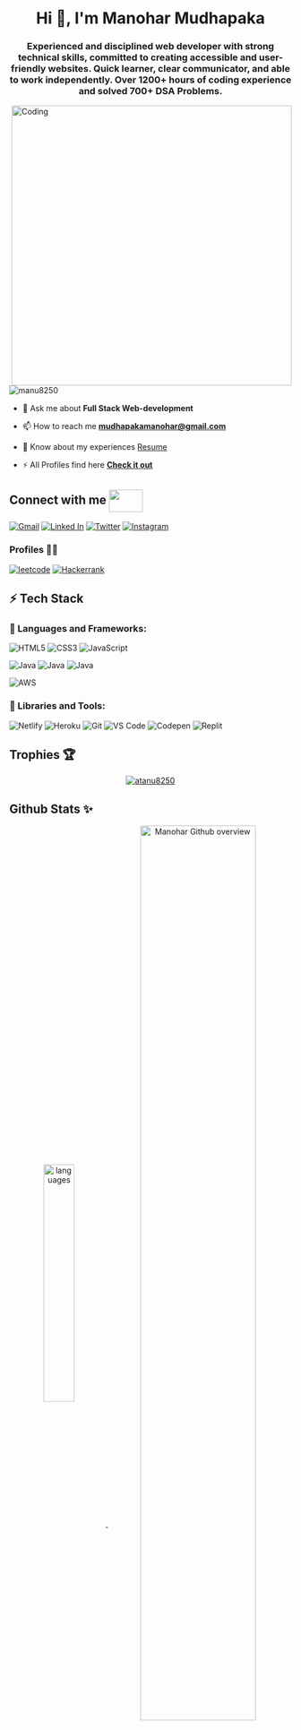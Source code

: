 <h1 align="center">Hi 👋, I'm Manohar Mudhapaka</h1>
<h3 align="center">Experienced and disciplined web developer with strong technical skills, committed to creating accessible and user-friendly websites. Quick learner, clear communicator, and able to work independently. Over 1200+ hours of coding experience and solved 700+ DSA Problems.</h3>

<img align="right" width="500px" src = "https://www.wingstechsolutions.com/wp-content/uploads/2022/03/full-stack-development.gif" alt = "Coding">


<p align="left"> <img src="https://komarev.com/ghpvc/?username=Manohar-1&label=Profile%20views&color=0e75b6&style=flat" alt="manu8250" /> </p>


- 💬 Ask me about **Full Stack Web-development** <img width="15" src="https://i.gifer.com/origin/b3/b34dc1592ae8556da933835c0d532738_w200.webp">

- 📫 How to reach me **mudhapakamanohar@gmail.com** <img width="15" src="https://i.gifer.com/origin/b3/b34dc1592ae8556da933835c0d532738_w200.webp">

- 📄 Know about my experiences [Resume](https://drive.google.com/file/d/1XqW2mxc9-fozirMbc6f25IAkx0pQVbc2/view?usp=drive_link)

- ⚡ All Profiles find here **[Check it out]()** 


## Connect with me <img src='https://raw.githubusercontent.com/rahulbanerjee26/githubProfileReadmeGenerator/main/gifs/handShake.gif' width="60px" height="40px" align="center"/>
[![Gmail](https://img.shields.io/badge/Gmail-D14836?style=for-the-badge&logo=gmail&logoColor=white)](mailto:mudhapakamanohar@gmail.com)
[![Linked In](https://img.shields.io/badge/LinkedIn-0077B5?style=for-the-badge&logo=linkedin&logoColor=white)](https://www.linkedin.com/in/manohar-mudhapaka-6bb22b206/)
[![Twitter](https://img.shields.io/badge/Twitter-1DA1F2?style=for-the-badge&logo=twitter&logoColor=white)](https://twitter.com/manohar9911)
[![Instagram](https://img.shields.io/badge/Instagram-E4405F?style=for-the-badge&logo=instagram&logoColor=white)](https://www.instagram.com/m_a_n_o_h_a_r_2702/)

### Profiles 👨‍🎓
[![leetcode](https://img.shields.io/badge/-LeetCode-FFA116?style=for-the-badge&logo=LeetCode&logoColor=black)](https://www.leetcode.com/mudhapakamanohar)
[![Hackerrank](https://img.shields.io/badge/-Hackerrank-2EC866?style=for-the-badge&logo=HackerRank&logoColor=white)](https://www.hackerrank.com/mudhapakamanohar)



## ⚡ Tech Stack

### 🚀 Languages and Frameworks:

![HTML5](https://img.shields.io/badge/html5-%23E34F26.svg?style=for-the-badge&logo=html5&logoColor=white)
![CSS3](https://img.shields.io/badge/css3-%231572B6.svg?style=for-the-badge&logo=css3&logoColor=white)
![JavaScript](https://img.shields.io/badge/javascript-%23323330.svg?style=for-the-badge&logo=javascript&logoColor=%23F7DF1E)

![Java](https://img.shields.io/badge/java-%23323330.svg?style=for-the-badge&logo=java&logoColor=%23F7DF1E)
![Java](https://img.shields.io/badge/java-%23323330.svg?style=for-the-badge&logo=java&logoColor=%23F7DF1E)
![Java](https://img.shields.io/badge/java-%23323330.svg?style=for-the-badge&logo=java&logoColor=%23F7DF1E)





![AWS](https://img.shields.io/badge/Amazon_AWS-FF9900?style=for-the-badge&logo=amazonaws&logoColor=white)





### 🧩 Libraries and Tools:

![Netlify](https://img.shields.io/badge/netlify-%23000000.svg?style=for-the-badge&logo=netlify&logoColor=#00C7B7)
![Heroku](https://img.shields.io/badge/heroku-%23430098.svg?style=for-the-badge&logo=heroku&logoColor=white)
![Git](https://img.shields.io/badge/GIT-E44C30?style=for-the-badge&logo=git&logoColor=white)
![VS Code](https://img.shields.io/badge/VSCode-0078D4?style=for-the-badge&logo=visual%20studio%20code&logoColor=white)
![Codepen](https://img.shields.io/badge/Codepen-000000?style=for-the-badge&logo=codepen&logoColor=white)
![Replit](https://img.shields.io/badge/replit-667881?style=for-the-badge&logo=replit&logoColor=#f26201)


<!-- Trophies -->

## Trophies 🏆
<p align="center" >
	<a href="https://github.com/Manohar-1">
		<img src="https://github-profile-trophy.vercel.app/?username=Manohar-1&theme=monokai&no-frame=false&no-bg=true&margin-w=4" alt="atanu8250" />
	</a>
</p> 

<!-- Github Stats -->

## Github Stats ✨

<p align="center">
	<a href="https://github.com/Manohar-1">
		<img width="33%" align="center" alt="languages" src="https://github-readme-stats.vercel.app/api/top-langs/?username=Manohar-1&layout=compact&hide_border=true&theme=radical" />
	</a>
	<a href="https://github.com/Manohar-1">
		<img width="64%" align="center" src="https://github-profile-summary-cards.vercel.app/api/cards/profile-details?username=Manohar-1&theme=radical" alt="Manohar Github overview"/>
	</a>
</p>

<p align="center">
	<a href="https://github.com/Manohar-1">
  		<img width="47%" src="https://github-readme-stats.vercel.app/api?username=Manohar-1&show_icons=true&locale=en&layout=compact&hide_border=true&theme=radical" alt="Manohar-1" />
	</a>
	<a href="https://github.com/Manohar-1">
		<img width="50%" src="https://github-readme-streak-stats.herokuapp.com/?user=Manohar-1&layout=compact&hide_border=true&theme=radical" alt="Manohar-1" />
	</a>
</p>

<!-- Footer image -->
<img src="https://raw.githubusercontent.com/Trilokia/Trilokia/379277808c61ef204768a61bbc5d25bc7798ccf1/bottom_header.svg"/>

